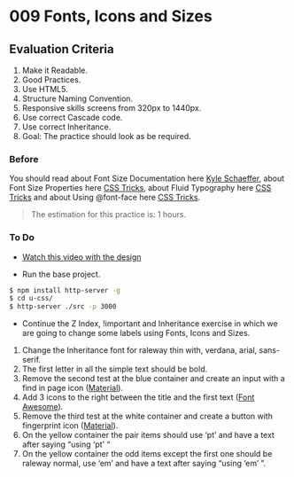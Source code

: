 # 009 Fonts, Icons and Sizes

## Evaluation Criteria

1. Make it Readable.
2. Good Practices.
3. Use HTML5.
4. Structure Naming Convention.
5. Responsive skills screens from 320px to 1440px.
6. Use correct Cascade code.
7. Use correct Inheritance.
8. Goal: The practice should look as be required.

### Before 
You should read about Font Size Documentation here [Kyle Schaeffer][1], about Font Size Properties here [CSS Tricks][2], about Fluid Typography here [CSS Tricks][3] and about Using @font-face here [CSS Tricks][4].

> The estimation for this practice is: 1 hours.

### To Do
 
- [Watch this video with the design][7]

- Run the base project.

```sh
$ npm install http-server -g
$ cd u-css/
$ http-server ./src -p 3000
```

- Continue the Z Index, !important and Inheritance exercise in which we are going to change some labels using Fonts, Icons and Sizes.

1. Change the Inheritance font for raleway thin with, verdana, arial, sans-serif.
2. The first letter in all the simple text should be bold.
3. Remove the second test at the blue container and create an input with a find in page icon ([Material][6]).
4. Add 3 icons to the right between the title and the first text ([Font Awesome][5]).
4. Remove the third test at the white container and create a button with fingerprint icon ([Material][6]).
5. On the yellow container the pair items should use ‘pt’ and have a text after saying “using ‘pt’ “ 
6. On the yellow container the odd items except the first one should be raleway normal, use ‘em’ and have a text after saying “using ‘em’ ”.

 
[1]: http://kyleschaeffer.com/development/css-font-size-em-vs-px-vs-pt-vs/
[2]: https://css-tricks.com/almanac/properties/f/font-size/
[3]: https://css-tricks.com/snippets/css/fluid-typography/
[4]: https://css-tricks.com/snippets/css/using-font-face/
[5]: http://fontawesome.io/icons/
[6]: https://material.io/icons/
[7]:https://drive.google.com/a/talosdigital.com/file/d/1zXXBpsTan_DWapvSbAUAET0t4JaM13It/view?usp=sharing

